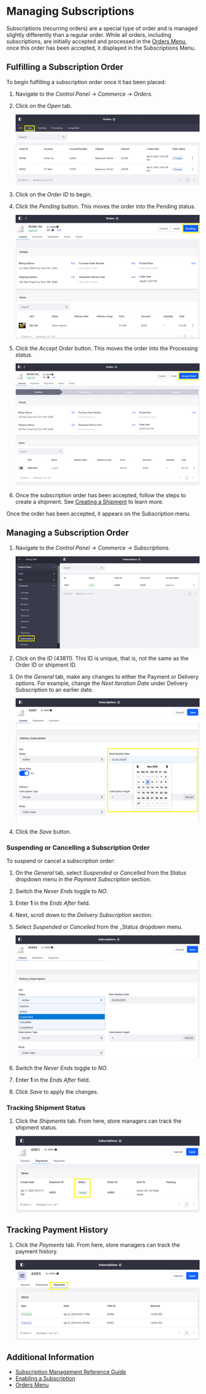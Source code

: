 # Managing Subscriptions

Subscriptions (recurring orders) are a special type of order and is managed slightly differently than a regular order. While all orders, including subscriptions, are initially accepted and processed in the [Orders Menu](./orders-menu.md), once this order has been accepted, it displayed in the Subscriptions Menu.

## Fulfilling a Subscription Order

To begin fulfilling a subscription order once it has been placed:

1. Navigate to the _Control Panel_ &rarr; _Commerce_ &rarr; _Orders_.
1. Click on the _Open_ tab.

    ![Orders Open tab](./managing-subscriptions/images/01.png)

1. Click on the _Order ID_ to begin.
1. Click the _Pending_ button. This moves the order into the Pending status.

    ![Orders Open tab](./managing-subscriptions/images/07.png)

1. Click the _Accept Order_ button. This moves the order into the Processing status.

    ![Orders Accept Order](./managing-subscriptions/images/02.png)

1. Once the subscription order has been accepted, follow the steps to create a shipment. See [Creating a Shipment](./managing-shipments/creating-a-shipment.md) to learn more.

Once the order has been accepted, it appears on the Subscription menu.

## Managing a Subscription Order

1. Navigate to the _Control Panel_ &rarr; _Commerce_ &rarr; _Subscriptions_.

    ![Subscription menu](managing-subscriptions/images/03.png)

1. Click on the _ID_ (43811). This ID is unique, that is, not the same as the Order ID or shipment ID.
1. On the _General_ tab, make any changes to either the Payment or Delivery options. For example, change the _Next Iteration Date_ under Delivery Subscription to an earlier date.

    ![You can change the next delivery date.](managing-subscriptions/images/04.png)

1. Click the _Save_ button.

### Suspending or Cancelling a Subscription Order

To suspend or cancel a subscription order:

1. On the _General_ tab, select _Suspended_ or _Cancelled_ from the _Status_ dropdown menu in the _Payment Subscription_ section.
1. Switch the _Never Ends_ toggle to _NO_.
1. Enter **1** in the _Ends After_ field.
1. Next, scroll down to the _Delivery Subscription_ section.
1. Select _Suspended_ or _Cancelled_ from the _Status dropdown menu.

    ![Suspending or Cancelling an order](./managing-subscriptions/images/08.png)

1. Switch the _Never Ends_ toggle to _NO_.
1. Enter **1** in the _Ends After_ field.
1. Click _Save_ to apply the changes.

### Tracking Shipment Status

1. Click the _Shipments_ tab. From here, store managers can track the shipment status.

    ![You can change track the shipment status.](managing-subscriptions/images/05.png)

## Tracking Payment History

1. Click the _Payments_ tab. From here, store managers can track the payment history.

    ![You can track the payment history.](managing-subscriptions/images/06.png)

## Additional Information

* [Subscription Management Reference Guide](./subscription-management-reference-guide.md)
* [Enabling a Subscription](../managing-a-catalog/creating-and-managing-products/products/enabling-a-subscription.md)
* [Orders Menu](./orders-menu.md)
